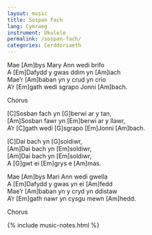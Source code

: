 ```yaml
---
layout: music
title: Sospan Fach
lang: Cymraeg
instrument: Ukulele
permalink: /sospan-fach/
categories: Cerddoriaeth
---
```


Mae [Am]bys Mary Ann wedi brifo  
A [Em]Dafydd y gwas ddim yn [Am]iach  
Mae’r [Am]baban yn y crud yn crio  
A’r [Em]gath wedi sgrapo Jonni [Am]bach.  
  
Chorus  
  
[C]Sosban fach yn [G]berwi ar y tan,  
[Am]Sosban fawr yn [Em]berwi ar y llawr,  
A’r [C]gath wedi [G]sgrapo [Em]Jonni [Am]bach.  
  
[C]Dai bach yn [G]soldiwr,  
[Am]Dai bach yn [Em]soldiwr,  
[Am]Dai bach yn [Em]soldiwr,  
A [G]gwt ei [Em]grys e [Am]mas.  
  
Mae [Am]bys Mari Ann wedi gwella  
A [Em]Dafydd y gwas yn ei [Am]fedd  
Mae’r [Am]baban yn y cryd yn ddistaw  
A’r [Em]gath nawr yn cysgu mewn [Am]hedd.  
  
Chorus  




{% include music-notes.html %}